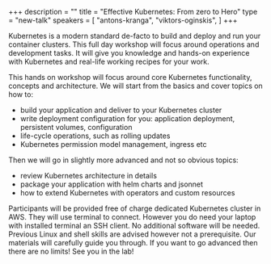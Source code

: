 +++
description = ""
title = "Effective Kubernetes: From zero to Hero"
type = "new-talk"
speakers = [
        "antons-kranga",
        "viktors-oginskis",
]
+++
<p>Kubernetes is a modern standard de-facto to build and deploy and run your container clusters. This full day workshop will focus around operations and development tasks. It will give you knowledge and hands-on experience with Kubernetes and real-life working recipes for your work.</p>

<p>This hands on workshop will focus around core Kubernetes functionality, concepts and architecture. 
We will start from the basics and cover topics on how to:
<ul>
<li>build your application and deliver to your Kubernetes cluster</li>
<li>write deployment configuration for you: application deployment, persistent volumes, configuration</li>
<li>life-cycle operations, such as rolling updates </li>
<li>Kubernetes permission model management, ingress etc</li>
</ul>
<p>Then we will go in slightly more advanced and not so obvious topics:</p>
<ul>
<li>review Kubernetes architecture in details</li>
<li>package your application with helm charts and jsonnet</li>
<li>how to extend Kubernetes with operators and custom resources</li>
</ul>
<p>Participants will be provided free of charge dedicated Kubernetes cluster in AWS. They will use terminal to connect. However you do need your laptop with installed terminal an SSH client. No additional software will be needed. Previous Linux and shell skills are advised however not a prerequisite. Our materials will carefully guide you through. If you want to go advanced then there are no limits! See you in the lab!</p>